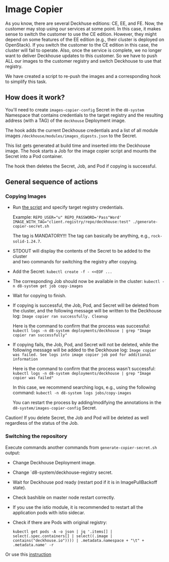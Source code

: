 # Image Copier

As you know, there are several Deckhuse editions: CE, EE, and FE.
Now, the customer may stop using our services at some point.
In this case, it makes sense to switch the customer to use the CE edition. However, they might depend
on some features of the EE edition (e.g., their cluster is deployed on OpenStack).
If you switch the customer to the CE edition in this case, the cluster will fail to operate.
Also, once the service is complete, we no longer want to deliver Deckhouse updates to this customer.
So we have to push ALL our images to the customer registry and switch Deckhouse to use that registry.

We have created a script to re-push the images and a corresponding hook to simplify this task.

## How does it work?

You'll need to create `images-copier-config` Secret  in the `d8-system` Namespace
that contains credentials to the target registry and the resulting address (with a TAG) of the `deckhouse` Deployment image.

The hook adds the current Deckhouse credentials and a list of all module images `/deckhouse/modules/images_digests.json` to the Secret.

This list gets generated at build time and inserted into the Deckhouse image.
The hook starts a Job for the image copier script and mounts the Secret into a Pod container.

The hook then deletes the Secret, Job, and Pod if copying is successful.

## General sequence of actions

### Copying Images

- Run [the script](../../images/images-copier/generate-copier-secret.sh) and specify target registry credentials.
  
  Example:
  `REPO_USER="u" REPO_PASSWORD='Pass"Word' IMAGE_WITH_TAG="client.registry/repo/deckhouse:test" ./generate-copier-secret.sh`

  The tag is MANDATORY!!! The tag can basically be anything, e.g., `rock-solid-1.24.7`.
- STDOUT will display the contents of the Secret to be added to the cluster  
  and two commands for switching the registry after copying.
- Add the Secret: `kubectl create -f - <<EOF ...`
- The corresponding Job should now be available in the cluster: `kubectl -n d8-system get job copy-images`
- Wait for copying to finish.
- If copying is successful, the Job, Pod, and Secret will be deleted from the cluster, and the following message will be written to the Deckhouse log:
  `Image copier ran successfully. Cleanup`

  Here is the command to confirm that the process was successful: `kubectl logs -n d8-system deployments/deckhouse | grep "Image copier ran successfully"`
- If copying fails, the Job, Pod, and Secret will not be deleted, while the following message will be added to the Deckhouse log:
  `Image copier was failed. See logs into image copier job pod for additional information`

  Here is the command to confirm that the process wasn't successful: `kubectl logs -n d8-system deployments/deckhouse | grep "Image copier was failed"`
  
  In this case, we recommend searching logs, e.g., using the following command:
  `kubectl -n d8-system logs jobs/copy-images`

  You can restart the process by adding/modifying the annotations in the `d8-system/images-copier-config` Secret.

Caution! If you delete Secret, the Job and Pod will be deleted as well regardless of the status of the Job.

### Switching the repository

Execute commands another commands from `generate-copier-secret.sh` output:

* Change Deckhouse Deployment image.
* Change `d8-system/deckhouse-registry secret.
* Wait for Deckhouse pod ready (restart pod if it is in ImagePullBackoff state).
* Check bashible on master node restart correctly.
* If you use the istio module, it is recommended to restart all the application pods with istio sidecar.
* Check if there are Pods with original registry:

  ```shell
  kubectl get pods -A -o json | jq '.items[] | select(.spec.containers[] | select((.image | contains("deckhouse.io")))) | .metadata.namespace + "\t" + .metadata.name' -r
  ```

Or use this [instruction](https://deckhouse.io/documentation/v1/deckhouse-faq.html#how-do-i-switch-a-running-deckhouse-cluster-to-use-a-third-party-registry)
